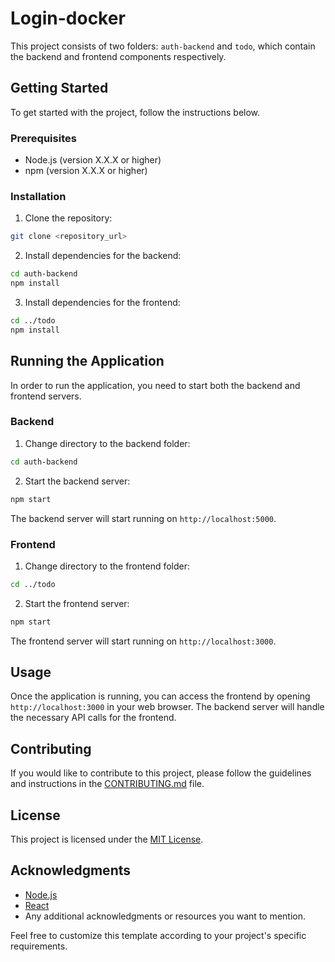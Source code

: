 # Login-docker

This project consists of two folders: `auth-backend` and `todo`, which contain the backend and frontend components respectively.

## Getting Started

To get started with the project, follow the instructions below.

### Prerequisites

- Node.js (version X.X.X or higher)
- npm (version X.X.X or higher)

### Installation

1. Clone the repository:

```bash
git clone <repository_url>
```

2. Install dependencies for the backend:

```bash
cd auth-backend
npm install
```

3. Install dependencies for the frontend:

```bash
cd ../todo
npm install
```

## Running the Application

In order to run the application, you need to start both the backend and frontend servers.

### Backend

1. Change directory to the backend folder:

```bash
cd auth-backend
```

2. Start the backend server:

```bash
npm start
```

The backend server will start running on `http://localhost:5000`.

### Frontend

1. Change directory to the frontend folder:

```bash
cd ../todo
```

2. Start the frontend server:

```bash
npm start
```

The frontend server will start running on `http://localhost:3000`.

## Usage

Once the application is running, you can access the frontend by opening `http://localhost:3000` in your web browser. The backend server will handle the necessary API calls for the frontend.

## Contributing

If you would like to contribute to this project, please follow the guidelines and instructions in the [CONTRIBUTING.md](CONTRIBUTING.md) file.

## License

This project is licensed under the [MIT License](LICENSE).

## Acknowledgments

- [Node.js](https://nodejs.org/)
- [React](https://reactjs.org/)
- Any additional acknowledgments or resources you want to mention.

Feel free to customize this template according to your project's specific requirements.
